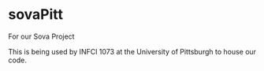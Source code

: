 # sovaPitt
For our Sova Project

This is being used by INFCI 1073 at the University of Pittsburgh to house our code.
